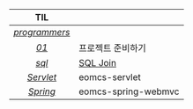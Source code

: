 |TIL||
|:---:|---|
|[*programmers*](https://github.com/leeseoeun/programmers.git)||
|[*01*](./01/README.md)|프로젝트 준비하기|
|[*sql*](./sql)|[SQL Join](./sql/SQLJoin.md)|
|[*Servlet*](./Servlet)|eomcs-servlet|
|[*Spring*](./Spring)|eomcs-spring-webmvc|
